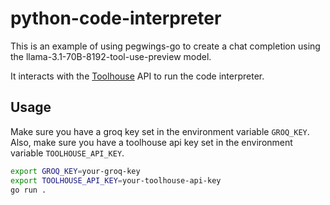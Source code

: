 # python-code-interpreter

This is an example of using pegwings-go to create a chat completion using the llama-3.1-70B-8192-tool-use-preview model.

It interacts with the [Toolhouse](https://app.toolhouse.ai/) API to run the code interpreter.

## Usage

Make sure you have a groq key set in the environment variable `GROQ_KEY`.
Also, make sure you have a toolhouse api key set in the environment variable `TOOLHOUSE_API_KEY`.
```bash
export GROQ_KEY=your-groq-key
export TOOLHOUSE_API_KEY=your-toolhouse-api-key
go run .
```
